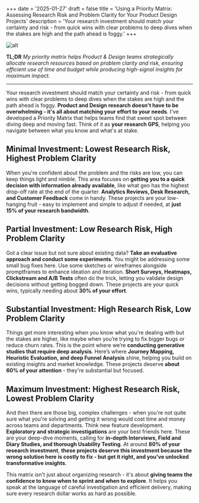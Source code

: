+++
date = '2025-01-27'
draft = false
title = 'Using a Priority Matrix: Assessing Research Risk and Problem Clarity for Your Product Design Projects'
description = 'Your research investment should match your certainty and risk - from quick wins with clear problems to deep dives when the stakes are high and the path ahead is foggy.'
+++

![alt](/images/PM.jpg)

**TL;DR** *My priority matrix helps Product & Design teams strategically allocate research resources based on problem clarity and risk, ensuring efficient use of time and budget while producing high-signal insights for maximum impact.*

***

Your research investment should match your certainty and risk - from quick wins with clear problems to deep dives when the stakes are high and the path ahead is foggy. **Product and Design research doesn't have to be overwhelming - it's all about matching your effort to your needs**. I've developed a Priority Matrix that helps teams find that sweet spot between diving deep and moving fast. Think of it as **your research GPS**, helping you navigate between what you know and what's at stake.

## Minimal Investment: Lowest Research Risk, Highest Problem Clarity 

When you're confident about the problem and the risks are low, you can keep things light and nimble. This area focuses on **getting you to a quick decision with information already available**, like what geo has the highest drop-off rate at the end of the quarter. **Analytics Reviews, Desk Research, and Customer Feedback** come in handy. These projects are your low-hanging fruit - easy to implement and simple to adjust if needed, at **just 15% of your research bandwidth**.

## Partial Investment: Low Research Risk, High Problem Clarity

Got a clear issue but not sure about existing data? **Take an evaluative approach and conduct some experiments**. You might be addressing some small bug fixes here. Use some sketches or wireframes alongside promptframes to enhance ideation and iteration. **Short Surveys, Heatmaps, Clickstream and A/B Tests** often do the trick, letting you validate design decisions without getting bogged down. These projects are your quick wins, typically needing about **30% of your effort**.

## Substantial Investment: High Research Risk, Low Problem Clarity

Things get more interesting when you know what you're dealing with but the stakes are higher, like maybe when you’re trying to fix bigger bugs or reduce churn rates. This is the point where we’re **conducting generative studies that require deep analysis**. Here’s where **Journey Mapping, Heuristic Evaluation, and deep Funnel Analysis** shine, helping you build on existing insights and market knowledge. These projects deserve **about 60% of your attention** - they're substantial but focused.

## Maximum Investment: Highest Research Risk, Lowest Problem Clarity 

And then there are those big, complex challenges - when you're not quite sure what you're solving and getting it wrong would cost time and money across teams and departments. Think new feature development. **Exploratory and strategic investigations** are your best friends here. These are your deep-dive moments, calling for **in-depth Interviews, Field and Diary Studies, and thorough Usability Testing**. At around **80% of your research investment**, **these projects deserve this investment because the wrong solution here is costly to fix - but get it right, and you've unlocked transformative insights**.

This matrix isn't just about organizing research - it's about **giving teams the confidence to know when to sprint and when to explore**. It helps you speak at the language of careful investigation and efficient delivery, making sure every research dollar works as hard as possible.
